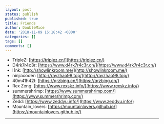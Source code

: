 ```yaml
---
layout: post
status: publish
published: true
title: Friends
author: DoubleMice
date: '2018-11-09 16:18:42 +0800'
categories: []
tags: []
comments: []
---
```


- TripleZ: [https://triplez.cn/](https://triplez.cn/)
- D4rk7r4c3r: [https://www.d4rk7r4c3r.cn/](https://www.d4rk7r4c3r.cn/)
- l1nk: [http://showlinkroom.me/](http://showlinkroom.me/)
- ninjiacoder: [http://rayzhao98.top/](http://rayzhao98.top/)
- 40m41h42t: [https://qrzbing.cn/](https://qrzbing.cn/)
- Rex Zeng: [https://www.rexskz.info/](https://www.rexskz.info/)
- summershrimp: [https://www.summershrimp.com/](https://www.summershrimp.com/)
- Zedd: [https://www.zeddyu.info/](https://www.zeddyu.info/)
- Mountain_lovers: [https://mountainlovers.github.io/](https://mountainlovers.github.io/)


<hr />
